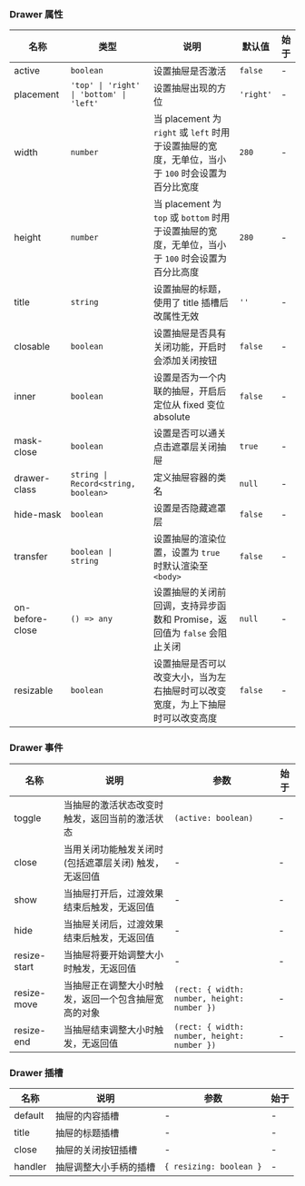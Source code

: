 ### Drawer 属性

| 名称            | 类型                                     | 说明                                                                                              | 默认值    | 始于 |
| --------------- | ---------------------------------------- | ------------------------------------------------------------------------------------------------- | --------- | ---- |
| active          | `boolean`                                | 设置抽屉是否激活                                                                                  | `false`   | -    |
| placement       | `'top' \| 'right' \| 'bottom' \| 'left'` | 设置抽屉出现的方位                                                                                | `'right'` | -    |
| width           | `number`                                 | 当 placement 为 `right` 或 `left` 时用于设置抽屉的宽度，无单位，当小于 `100` 时会设置为百分比宽度 | `280`     | -    |
| height          | `number`                                 | 当 placement 为 `top` 或 `bottom` 时用于设置抽屉的宽度，无单位，当小于 `100` 时会设置为百分比高度 | `280`     | -    |
| title           | `string`                                 | 设置抽屉的标题，使用了 title 插槽后改属性无效                                                     | `''`      | -    |
| closable        | `boolean`                                | 设置抽屉是否具有关闭功能，开启时会添加关闭按钮                                                    | `false`   | -    |
| inner           | `boolean`                                | 设置是否为一个内联的抽屉，开启后定位从 fixed 变位 absolute                                        | `false`   | -    |
| mask-close      | `boolean`                                | 设置是否可以通关点击遮罩层关闭抽屉                                                                | `true`    | -    |
| drawer-class    | `string \| Record<string, boolean>`      | 定义抽屉容器的类名                                                                                | `null`    | -    |
| hide-mask       | `boolean`                                | 设置是否隐藏遮罩层                                                                                | `false`   | -    |
| transfer        | `boolean \| string`                      | 设置抽屉的渲染位置，设置为 `true` 时默认渲染至 `<body>`                                           | `false`   | -    |
| on-before-close | `() => any`                              | 设置抽屉的关闭前回调，支持异步函数和 Promise，返回值为 `false` 会阻止关闭                         | `null`    | -    |
| resizable       | `boolean`                                | 设置抽屉是否可以改变大小，当为左右抽屉时可以改变宽度，为上下抽屉时可以改变高度                    | `false`   | -    |

### Drawer 事件

| 名称         | 说明                                                   | 参数                                        | 始于 |
| ------------ | ------------------------------------------------------ | ------------------------------------------- | ---- |
| toggle       | 当抽屉的激活状态改变时触发，返回当前的激活状态         | `(active: boolean)`                         | -    |
| close        | 当用关闭功能触发关闭时 (包括遮罩层关闭) 触发，无返回值 | -                                           | -    |
| show         | 当抽屉打开后，过渡效果结束后触发，无返回值             | -                                           | -    |
| hide         | 当抽屉关闭后，过渡效果结束后触发，无返回值             | -                                           | -    |
| resize-start | 当抽屉将要开始调整大小时触发，无返回值                 | -                                           | -    |
| resize-move  | 当抽屉正在调整大小时触发，返回一个包含抽屉宽高的对象   | `(rect: { width: number, height: number })` | -    |
| resize-end   | 当抽屉结束调整大小时触发，无返回值                     | `(rect: { width: number, height: number })` | -    |

### Drawer 插槽

| 名称    | 说明                   | 参数                    | 始于 |
| ------- | ---------------------- | ----------------------- | ---- |
| default | 抽屉的内容插槽         | -                       | -    |
| title   | 抽屉的标题插槽         | -                       | -    |
| close   | 抽屉的关闭按钮插槽     | -                       | -    |
| handler | 抽屉调整大小手柄的插槽 | `{ resizing: boolean }` | -    |
